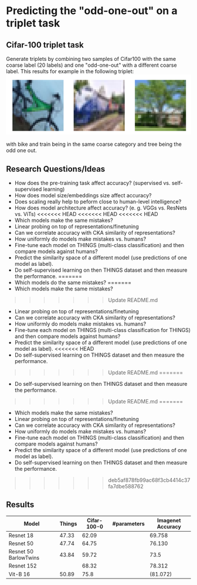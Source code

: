 
# Predicting the "odd-one-out" on a triplet task

## Cifar-100 triplet task
Generate triplets by combining two samples of Cifar100 with the same coarse label (20 labels) and one "odd-one-out" 
with a different coarse label. This results for example in the following triplet:
![](images/cifar_triplet_0.png)

with bike and train being in the same coarse category and tree being the odd one out.


## Research Questions/Ideas
* How does the pre-training task affect accuracy? (supervised vs. self-supervised learning)
* How does model size/embeddings size affect accuracy?
* Does scaling really help to peform close to human-level intelligence?
* How does model architecture affect accuracy? (e. g. VGGs vs. ResNets vs. ViTs)
<<<<<<< HEAD
<<<<<<< HEAD
<<<<<<< HEAD
* Which models make the same mistakes?
* Linear probing on top of representations/finetuning
* Can we correlate accuracy with CKA similarity of representations?
* How uniformly do models make mistakes vs. humans?
* Fine-tune each model on THINGS (multi-class classification) and then compare models against humans?
* Predict the similarity space of a different model (use predictions of one model as label).
* Do self-supervised learning on then THINGS dataset and then measure the performance.
=======
* Which models do the same mistakes?
=======
* Which models make the same mistakes?
>>>>>>> Update README.md
* Linear probing on top of representations/finetuning
* Can we correlate accuracy with CKA similarity of representations?
* How uniformly do models make mistakes vs. humans?
* Fine-tune each model on THINGS (multi-class classification for THINGS) and then compare models against humans?
* Predict the similarity space of a different model (use predictions of one model as label).
<<<<<<< HEAD
* Do self-supervised learning on THINGS dataset and then measure the performance.
>>>>>>> Update README.md
=======
* Do self-supervised learning on then THINGS dataset and then measure the performance.
>>>>>>> Update README.md
=======
* Which models make the same mistakes?
* Linear probing on top of representations/finetuning
* Can we correlate accuracy with CKA similarity of representations?
* How uniformly do models make mistakes vs. humans?
* Fine-tune each model on THINGS (multi-class classification) and then compare models against humans?
* Predict the similarity space of a different model (use predictions of one model as label).
* Do self-supervised learning on then THINGS dataset and then measure the performance.
>>>>>>> deb5af878fb99ac68f3cb4414c37fa7dbe588762

## Results
| Model                 | Things | Cifar-100-0 | #parameters | Imagenet Accuracy |
|-----------------------|--------|-------------|-------------|-------------------|
| Resnet 18             | 47.33  | 62.09       |             | 69.758            |
| Resnet 50             | 47.74  | 64.75       |             | 76.130            |
| Resnet 50 BarlowTwins | 43.84  | 59.72       |             | 73.5              |
| Resnet 152            |        | 68.32       |             | 78.312            |
| Vit-B 16              | 50.89  | 75.8        |             | (81.072)          |
